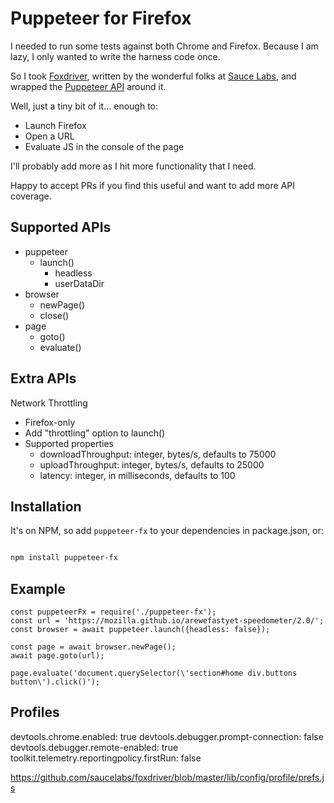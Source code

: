 # Puppeteer for Firefox

I needed to run some tests against both Chrome and Firefox. Because I am lazy, I only wanted to write the harness code once.

So I took [Foxdriver](https://github.com/saucelabs/foxdriver), written by the wonderful folks at [Sauce Labs](https://saucelabs.com/), and wrapped the [Puppeteer API](https://github.com/GoogleChrome/puppeteer/) around it.

Well, just a tiny bit of it... enough to:

* Launch Firefox
* Open a URL
* Evaluate JS in the console of the page

I'll probably add more as I hit more functionality that I need.

Happy to accept PRs if you find this useful and want to add more API coverage.

## Supported APIs

* puppeteer
  * launch()
    * headless
    * userDataDir
* browser
  * newPage()
  * close()
* page
  * goto()
  * evaluate()

## Extra  APIs

Network Throttling

* Firefox-only
* Add "throttling" option to launch()
* Supported properties
  * downloadThroughput: integer, bytes/s, defaults to 75000
  * uploadThroughput: integer, bytes/s, defaults to 25000
  * latency: integer, in milliseconds, defaults to 100


## Installation

It's on NPM, so add `puppeteer-fx` to your dependencies in package.json, or:

```bash

npm install puppeteer-fx
```

## Example

```
const puppeteerFx = require('./puppeteer-fx');
const url = 'https://mozilla.github.io/arewefastyet-speedometer/2.0/';
const browser = await puppeteer.launch({headless: false});

const page = await browser.newPage();
await page.goto(url);

page.evaluate('document.querySelector(\'section#home div.buttons button\').click()');
```

## Profiles


devtools.chrome.enabled: true
devtools.debugger.prompt-connection: false
devtools.debugger.remote-enabled: true
toolkit.telemetry.reportingpolicy.firstRun: false

https://github.com/saucelabs/foxdriver/blob/master/lib/config/profile/prefs.js

